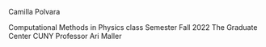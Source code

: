 Camilla Polvara

Computational Methods in Physics class
Semester Fall 2022 
The Graduate Center CUNY
Professor Ari Maller
